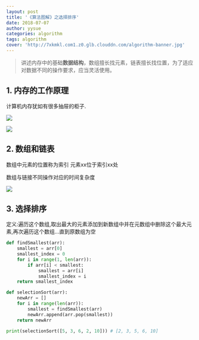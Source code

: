 ```yaml
---
layout: post
title: '《算法图解》之选择排序'
date: 2018-07-07
author: yysue
categories: algorithm
tags: algorithm
cover: 'http://7xkmkl.com1.z0.glb.clouddn.com/algorithm-banner.jpg'
---
```


> 讲述内存中的基础**数据结构**，数组擅长找元素，链表擅长找位置，为了适应对数据不同的操作要求，应当灵活使用。

## 1. 内存的工作原理

计算机内存犹如有很多抽屉的柜子.

![](http://7xkmkl.com1.z0.glb.clouddn.com/Jietu20180707-220622.jpg)



![](http://7xkmkl.com1.z0.glb.clouddn.com/Jietu20180707-220646.jpg)

## 2. 数组和链表

数组中元素的位置称为索引    元素xx位于索引xx处

数组与链接不同操作对应的时间复杂度

![](http://7xkmkl.com1.z0.glb.clouddn.com/Jietu20180707-222144.jpg)

## 3. 选择排序

定义:遍历这个数组,取出最大的元素添加到新数组中并在元数组中删除这个最大元素,再次遍历这个数组...直到原数组为空

```python
def findSmallest(arr):
    smallest = arr[0]
    smallest_index = 0
    for i in range(1, len(arr)):
        if arr[i] < smallest:
            smallest = arr[i]
            smallest_index = i
    return smallest_index

def selectionSort(arr):
    newArr = []
    for i in range(len(arr)):
        smallest = findSmallest(arr)
        newArr.append(arr.pop(smallest))
    return newArr

print(selectionSort([5, 3, 6, 2, 10])) # [2, 3, 5, 6, 10]
```

